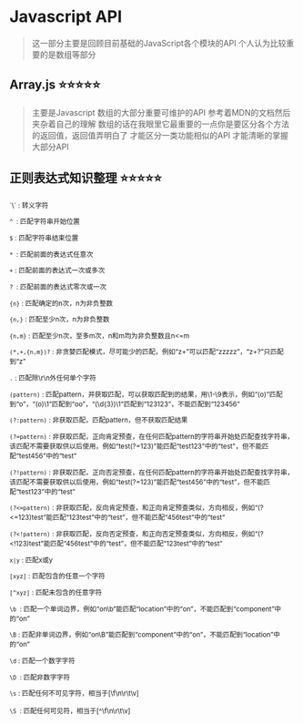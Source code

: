 # Javascript API 
> 这一部分主要是回顾目前基础的JavaScript各个模块的API 个人认为比较重要的是数组等部分

## Array.js ⭐⭐⭐⭐⭐
> 主要是Javascript 数组的大部分重要可维护的API 参考着MDN的文档然后夹杂着自己的理解 数组的话在我眼里它最重要的一点你是要区分各个方法的返回值，返回值弄明白了 才能区分一类功能相似的API 才能清晰的掌握大部分API

## 正则表达式知识整理 ⭐⭐⭐⭐⭐
<small>
`\` : 转义字符

`^ `: 匹配字符串开始位置

`$` : 匹配字符串结束位置

`* `: 匹配前面的表达式任意次

`+` : 匹配前面的表达式一次或多次

`? `: 匹配前面的表达式零次或一次

`{n}` : 匹配确定的n次，n为非负整数

`{n,}` : 匹配至少n次，n为非负整数

`{n,m}` : 匹配至少n次，至多m次，n和m均为非负整数且n<=m

`(*,+,{n,m})?` : 非贪婪匹配模式，尽可能少的匹配，例如“z+”可以匹配“zzzzz”，“z+?”只匹配到“z”

`.` : 匹配除\r\n外任何单个字符

`(pattern)` : 匹配pattern，并获取匹配，可以获取匹配到的结果，用\1-\9表示，例如“(o)”匹配到“o”，“(o)\1”匹配到“oo”，“(\d{3})\1”匹配到“123123”，不能匹配到“123456”

`(?:pattern)` : 非获取匹配，匹配pattern，但不获取匹配结果

`(?=pattern)` : 非获取匹配，正向肯定预查，在任何匹配pattern的字符串开始处匹配查找字符串，该匹配不需要获取供以后使用，例如“test(?=123)”能匹配“test123”中的“test”，但不能匹配“test456”中的“test”

`(?!pattern)` : 非获取匹配，正向否定预查，在任何匹配pattern的字符串开始处匹配查找字符串，该匹配不需要获取供以后使用，例如“test(?=123)”能匹配“test456”中的“test”，但不能匹配“test123”中的“test”

`(?<=pattern)` : 非获取匹配，反向肯定预查，和正向肯定预查类似，方向相反，例如“(?<=123)test”能匹配“123test”中的“test”，但不能匹配“456test”中的“test”

`(?<!pattern)` : 非获取匹配，反向否定预查，和正向否定预查类似，方向相反，例如“(?<!123)test”能匹配“456test”中的“test”，但不能匹配“123test”中的“test”

`x|y` : 匹配x或y

`[xyz]` : 匹配包含的任意一个字符

`[^xyz]` : 匹配未包含的任意字符

`\b `: 匹配一个单词边界，例如“on\b”能匹配“location”中的“on”，不能匹配到“component”中的“on”

`\B` : 匹配非单词边界，例如“on\B”能匹配到“component”中的“on”，不能匹配到“location”中的“on”

`\d` : 匹配一个数字字符

`\D `: 匹配非数字字符

`\s` : 匹配任何不可见字符，相当于[\f\n\r\t\v]

`\S `: 匹配任何可见符，相当于[^\f\n\r\t\v]
</small>
